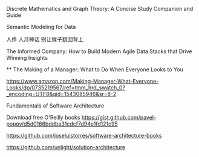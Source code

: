 Discrete Mathematics and Graph Theory: A Concise Study Companion and Guide

Semantic Modeling for Data

人件
人月神话
别让猴子跳回背上

The Informed Company: How to Build Modern Agile Data Stacks that Drive Winning Insights

**
The Making of a Manager: What to Do When Everyone Looks to You

https://www.amazon.com/Making-Manager-What-Everyone-Looks/dp/0735219567/ref=tmm_hrd_swatch_0?_encoding=UTF8&qid=1543085946&sr=8-2


Fundamentals of Software Architecture

Download free O'Reilly books
https://gist.github.com/pavel-popov/d5d0166bddba31cdcf7d94e1fd121c95

https://github.com/joseluistorres/software-architecture-books

https://github.com/unlight/solution-architecture
